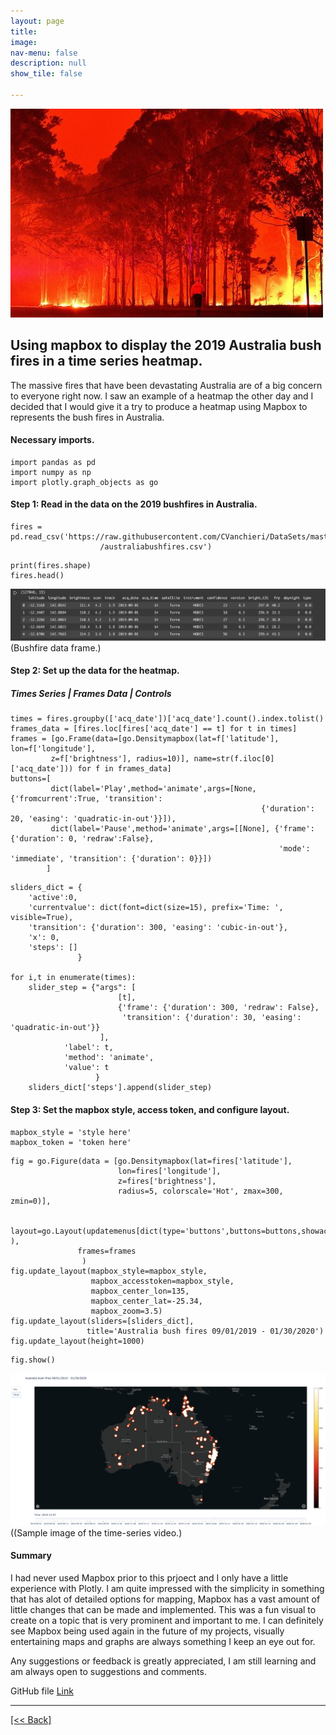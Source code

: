 ```yaml
---
layout: page
title:
image: 
nav-menu: false
description: null
show_tile: false

---
```


![AustraliaBushFiresHeader1](/assets/images/ABFHeader.jpg)
## Using mapbox to display the 2019 Australia bush fires in a time series heatmap.

The massive fires that have been devastating Australia are of a big concern to everyone right now.  I saw an example of a heatmap the other day and I decided that I would give it a try to produce a heatmap using Mapbox to represents the bush fires in Australia.

#### Necessary imports.
```
import pandas as pd
import numpy as np
import plotly.graph_objects as go
```

#### Step 1: Read in the data on the 2019 bushfires in Australia.
```
fires = pd.read_csv('https://raw.githubusercontent.com/CVanchieri/DataSets/master/Labs/AustraliaBushFires
                    /australiabushfires.csv')
```
```
print(fires.shape)
fires.head()
```
![AustraliaBushFires](/assets/images/ABF1.png)
(Bushfire data frame.)

#### Step 2: Set up the data for the heatmap.
##### Times Series | Frames Data | Controls 
```
times = fires.groupby(['acq_date'])['acq_date'].count().index.tolist()
frames_data = [fires.loc[fires['acq_date'] == t] for t in times]
frames = [go.Frame(data=[go.Densitymapbox(lat=f['latitude'], lon=f['longitude'], 
         z=f['brightness'], radius=10)], name=str(f.iloc[0]['acq_date'])) for f in frames_data]
buttons=[
         dict(label='Play',method='animate',args=[None, {'fromcurrent':True, 'transition': 
                                                        {'duration': 20, 'easing': 'quadratic-in-out'}}]),
         dict(label='Pause',method='animate',args=[[None], {'frame': {'duration': 0, 'redraw':False},
                                                            'mode': 'immediate', 'transition': {'duration': 0}}])
        ]
```
```
sliders_dict = {
    'active':0,
    'currentvalue': dict(font=dict(size=15), prefix='Time: ', visible=True),
    'transition': {'duration': 300, 'easing': 'cubic-in-out'},
    'x': 0,
    'steps': []
               }

for i,t in enumerate(times):
    slider_step = {"args": [
                        [t],
                        {'frame': {'duration': 300, 'redraw': False},    
                         'transition': {'duration': 30, 'easing': 'quadratic-in-out'}}
                    ],
            'label': t,
            'method': 'animate',
            'value': t
                   }
    sliders_dict['steps'].append(slider_step)
```

#### Step 3: Set the mapbox style, access token, and configure layout.
```
mapbox_style = 'style here'
mapbox_token = 'token here'
```
```
fig = go.Figure(data = [go.Densitymapbox(lat=fires['latitude'], 
                        lon=fires['longitude'],                              
                        z=fires['brightness'], 
                        radius=5, colorscale='Hot', zmax=300, zmin=0)],
                        
               layout=go.Layout(updatemenus[dict(type='buttons',buttons=buttons,showactive=True)] ), 
               frames=frames
                )
fig.update_layout(mapbox_style=mapbox_style, 
                  mapbox_accesstoken=mapbox_style,
                  mapbox_center_lon=135,
                  mapbox_center_lat=-25.34,
                  mapbox_zoom=3.5)
fig.update_layout(sliders=[sliders_dict],
                 title='Australia bush fires 09/01/2019 - 01/30/2020')
fig.update_layout(height=1000)
```
```
fig.show()
```
![AustraliaBushFires](/assets/images/ABF2.png)
((Sample image of the time-series video.)

#### Summary
I had never used Mapbox prior to this prjoect and I only have a little experience with Plotly.  I am quite impressed with the simplicity in something that has alot of detailed options for mapping, Mapbox has a vast amount of little changes that can be made and implemented.  This was a fun visual to create on a topic that is very prominent and important to me.  I can definitely see Mapbox being used again in the future of my projects, visually entertaining maps and graphs are always something I keep an eye out for.

Any suggestions or feedback is greatly appreciated, I am still learning and am always open to suggestions and comments.

GitHub file
[Link]({{'https://github.com/CVanchieri/CVanchieri.github.io/blob/master/_data/AustraliaBushFiresMapBox/AustraliaBushFiresMapB%20oxHeatMap.ipynb'}})




---
[[<< Back]](https://cvanchieri.github.io/DSPortfolio/d_visualizations.html)

